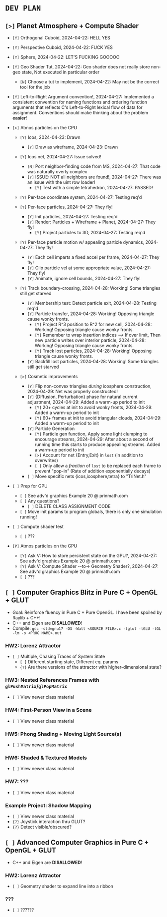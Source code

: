 # `DEV PLAN`

## `[>]` Planet Atmosphere + Compute Shader 

* `[Y]` Orthogonal  Cuboid, 2024-04-22: HELL YES
* `[Y]` Perspective Cuboid, 2024-04-22: FUCK YES
* `[Y]` Sphere, 2024-04-22: LET'S FUCKING GOOOOO
* `[Y]` Geo Shader Tut, 2024-04-22: Geo shader does not really store non-geo state, Not executed in particular order
    - `[N]` Choose a tut to implement, 2024-04-22: May not be the correct tool for the job
* `[Y]` Left-to-Right Argument convention!, 2024-04-27: Implemented a consistent convention for naming functions and ordering function arguments that reflects C's Left-to-Right lexical flow of data for assignment.  Conventions should make thinking about the problem **easier**!
* `[>]` Atmos particles on the CPU
    - `[Y]` Icos, 2024-04-23: Drawn
        * `[Y]` Draw as wireframe, 2024-04-23: Drawn
    - `[Y]` Icos net, 2024-04-27: Issue solved!
        * `[N]` Port neighbor-finding code from MS, 2024-04-27: That code was naturally overly complex
        * `[Y]` ISSUE: NOT all neighbors are found!, 2024-04-27: There was an issue with the uint row loader!
            - `[Y]` Test with a simple tetrahedron, 2024-04-27: PASSED!
    - `[Y]` Per-face coordinate system, 2024-04-27: Testing req'd
    - `[Y]` Per-face particles, 2024-04-27: They fly!
        * `[Y]` Init particles, 2024-04-27: Testing req'd
        * `[Y]` Render: Particles + Wireframe + Planet, 2024-04-27: They fly!
            - `[Y]` Project particles to 3D, 2024-04-27: Testing req'd
    - `[Y]` Per-face particle motion w/ appealing particle dynamics, 2024-04-27: They fly!
        * `[Y]` Each cell imparts a fixed accel per frame, 2024-04-27: They fly!
        * `[Y]` Clip particle vel at some appropriate value, 2024-04-27: They fly!
        * `[Y]` Animate, ignore cell bounds, 2024-04-27: They fly!
    - `[Y]` Track boundary-crossing, 2024-04-28: Working! Some triangles still get starved
        * `[Y]` Membership test: Detect particle exit, 2024-04-28: Testing req'd
        * `[Y]` Particle transfer, 2024-04-28: Working! Opposing triangle cause wonky fronts.
            - `[Y]` Project R^3 position to R^2 for new cell, 2024-04-28: Working! Opposing triangle cause wonky fronts.
            - `[Y]` Remember to wrap insertion indices --> If over limit, Then new particle writes over interior particle, 2024-04-28: Working! Opposing triangle cause wonky fronts.  
            - `[Y]` Track lost particles, 2024-04-28: Working! Opposing triangle cause wonky fronts.
        * `[Y]` Backfill lost particles, 2024-04-28: Working! Some triangles still get starved

    - `[>]` Cosmetic improvements
        * `[Y]` Flip non-convex triangles *during* icosphere construction, 2024-04-29: Net was properly constructed!
        * `[Y]` {Diffusion, Perturbation} phase for natural current adjustment, 2024-04-29: Added a warm-up period to init
            - `[Y]` 20+ cycles at init to avoid wonky fronts, 2024-04-29: Added a warm-up period to init
            - `[Y]` 60+ frames at init to avoid triangular clouds, 2024-04-29: Added a warm-up period to init
        * `[Y]` Particle Generation
            - `[Y]` Particle gen function, Apply some light clumping to encourage streams, 2024-04-29: After about a second of running time this starts to produce appealing streams. Added a warm-up period to init
            - `[>]` Account for net {Entry,Exit} in `lost` (in addition to overwrites)
            - `[ ]` Only allow a *fraction* of `lost` to be replaced each frame to prevent "pop-in" (Rate of addition exponentially decays)
        * `[ ]` Move specific nets {icos,icosphere,tetra} to "TriNet.h"

* `[ ]` Prep for GPU
    - `[ ]` See adv'd graphics Example 20 @ prinmath.com
    - `[ ]` Any questions?
        - `[ ]` DELETE CLASS ASSIGNMENT CODE
    - `[ ]` Move init params to program globals, there is only one simulation running!
* `[ ]` Compute shader test
    - `[ ]` ???
* `[P]` Atmos particles on the GPU
    - `[Y]` Ask V: How to store persistent state on the GPU?, 2024-04-27: See adv'd graphics Example 20 @ prinmath.com
    - `[Y]` Ask V: Compute Shader --to-> Geometry Shader?, 2024-04-27: See adv'd graphics Example 20 @ prinmath.com
    - `[ ]` ???



## `[ ]` Computer Graphics Blitz in Pure C + OpenGL + GLUT
* Goal: Reinforce fluency in Pure C + Pure OpenGL. I have been spoiled by Raylib + C++!
* C++ and Eigen are **DISALLOWED**!
* Compile: `gcc -std=gnu17 -O3 -Wall <SOURCE FILE>.c -lglut -lGLU -lGL -lm -o <PROG NAME>.out`

### HW2: Lorenz Attractor
* `[ ]` Multiple, Chasing Traces of System State
    - `[ ]` Different starting state, Different eq. params
    - `{?}` Are there versions of the attractor with higher-dimensional state?

### HW3: Nested References Frames with `glPushMatrix`/`glPopMatrix`
* `[ ]` View newer class material

### HW4: First-Person View in a Scene
* `[ ]` View newer class material

### HW5: Phong Shading + Moving Light Source(s)
* `[ ]` View newer class material

### HW6: Shaded & Textured Models
* `[ ]` View newer class material

### HW7: ???
* `[ ]` View newer class material

### Example Project: Shadow Mapping
* `[ ]` View newer class material
* `{?}` Joystick interaction thru GLUT?
* `{?}` Detect visible/obscured?


## `[ ]` Advanced Computer Graphics in Pure C + OpenGL + GLUT
* C++ and Eigen are **DISALLOWED**!

### HW2: Lorenz Attractor
* `[ ]` Geometry shader to expand line into a ribbon

### ???
* `[ ]` ??????